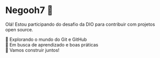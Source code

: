 # Negooh7 👋

Olá! Estou participando do desafio da DIO para contribuir com projetos open source.

🚀 Explorando o mundo do Git e GitHub  
🎯 Em busca de aprendizado e boas práticas  
🤝 Vamos construir juntos!